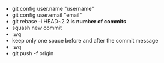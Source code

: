 * git config user.name "username"
* git config user.email "email"
* git rebase -i HEAD~2 
**2 is number of commits**
* squash new commit
* :wq
* keep only one space before and after the commit message
* :wq
* git push -f origin